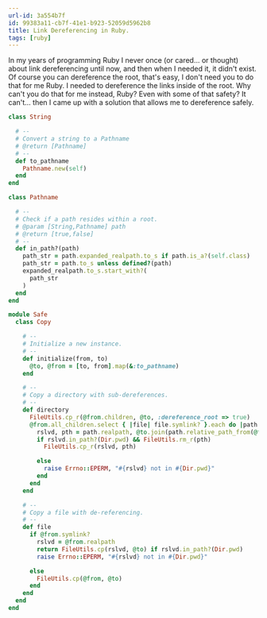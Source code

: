 ```yaml
---
url-id: 3a554b7f
id: 99383a11-cb7f-41e1-b923-52059d5962b8
title: Link Dereferencing in Ruby.
tags: [ruby]
---
```


In my years of programming Ruby I never once (or cared... or thought) about link dereferencing until now, and then when I needed it, it didn't exist.  Of course you can dereference the root, that's easy, I don't need you to do that for me Ruby.  I needed to dereference the links inside of the root.  Why can't you do that for me instead, Ruby? Even with some of that safety? It can't... then I came up with a solution that allows me to dereference safely.

```ruby
class String

  # --
  # Convert a string to a Pathname
  # @return [Pathname]
  # --
  def to_pathname
    Pathname.new(self)
  end
end

class Pathname

  # --
  # Check if a path resides within a root.
  # @param [String,Pathname] path
  # @return [true,false]
  # --
  def in_path?(path)
    path_str = path.expanded_realpath.to_s if path.is_a?(self.class)
    path_str = path.to_s unless defined?(path)
    expanded_realpath.to_s.start_with?(
      path_str
    )
  end
end

module Safe
  class Copy

    # --
    # Initialize a new instance.
    # --
    def initialize(from, to)
      @to, @from = [to, from].map(&:to_pathname)
    end

    # --
    # Copy a directory with sub-dereferences.
    # --
    def directory
      FileUtils.cp_r(@from.children, @to, :dereference_root => true)
      @from.all_children.select { |file| file.symlink? }.each do |path|
        rslvd, pth = path.realpath, @to.join(path.relative_path_from(@from))
        if rslvd.in_path?(Dir.pwd) && FileUtils.rm_r(pth)
          FileUtils.cp_r(rslvd, pth)

        else
          raise Errno::EPERM, "#{rslvd} not in #{Dir.pwd}"
        end
      end
    end

    # --
    # Copy a file with de-referencing.
    # --
    def file
      if @from.symlink?
        rslvd = @from.realpath
        return FileUtils.cp(rslvd, @to) if rslvd.in_path?(Dir.pwd)
        raise Errno::EPERM, "#{rslvd} not in #{Dir.pwd}"

      else
        FileUtils.cp(@from, @to)
      end
    end
  end
end
```
